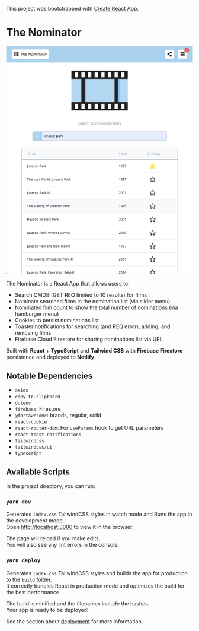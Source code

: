 This project was bootstrapped with [Create React App](https://github.com/facebook/create-react-app).

# The Nominator

![Screenshot](/public/home.png?raw=true "App Screenshot")

The Nominator is a React App that allows users to:
- Search OMDB (GET REQ limited to 10 results) for films
- Nominate searched films in the nomination list (via slider menu)
- Nominated film count to show the total number of nominations (via hamburger menu)
- Cookies to persist nominations list
- Toaster notifications for searching (and REQ error), adding, and removing films
- Firebase Cloud Firestore for sharing nominations list via URL

Built with **React** + **TypeScript** and **Tailwind CSS** with **Firebase Firestore** persistence and deployed to **Netlify**.

## Notable Dependencies

- `axios`
- `copy-to-clipboard`
- `dotenv`
- `firebase`: Firestore
- `@fortawesome`: brands, regular, solid
- `react-cookie`
- `react-router-dom`: For `useParams` hook to get URL parameters
- `react-toast-notifications`
- `tailwindcss`
- `tailwindcss/ui`
- `typescript`

## Available Scripts

In the project directory, you can run:

### `yarn dev`

Generates `index.css` TailwindCSS styles in watch mode and Runs the app in the development mode.<br />
Open [http://localhost:3000](http://localhost:3000) to view it in the browser.

The page will reload if you make edits.<br />
You will also see any lint errors in the console.

### `yarn deploy`

Generates `index.css` TailwindCSS styles and builds the app for production to the `build` folder.<br />
It correctly bundles React in production mode and optimizes the build for the best performance.

The build is minified and the filenames include the hashes.<br />
Your app is ready to be deployed!

See the section about [deployment](https://facebook.github.io/create-react-app/docs/deployment) for more information.
